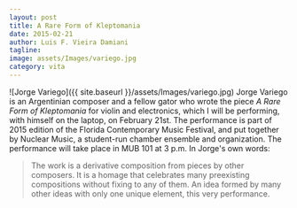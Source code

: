```yaml
---
layout: post
title: A Rare Form of Kleptomania
date: 2015-02-21
author: Luis F. Vieira Damiani
tagline:
image: assets/Images/variego.jpg
category: vita
---
```


<span class="image right">![Jorge Variego]({{ site.baseurl }}/assets/Images/variego.jpg)</span>
Jorge Variego is an Argentinian composer and a fellow gator who wrote the piece *A Rare Form of Kleptomania* for violin and electronics, which I will be performing, with himself on the laptop, on February 21st. The performance is part of 2015 edition of the Florida Contemporary Music Festival, and put together by Nuclear Music, a student-run chamber ensemble and organization. The performance will take place in MUB 101 at 3 p.m. In Jorge's own words:
<blockquote>The work is a derivative composition from pieces by other composers. It is a homage that celebrates many preexisting compositions without fixing to any of them. An idea formed by many other ideas with only one unique element, this very performance.</blockquote>